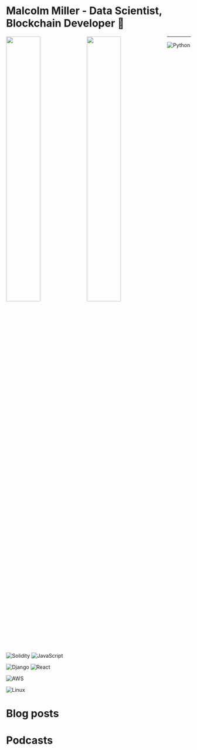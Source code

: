 # Malcolm Miller - Data Scientist, Blockchain Developer 👋

<img align="left" width="43%" src="https://github-readme-stats.vercel.app/api?username=malrepos&show_icons=true&theme=radical" />

<img align="left" width="43%" src="https://github-readme-stats.vercel.app/api/top-langs/?username=malrepos&layout=compact" />

---

![Python](https://img.shields.io/badge/python-3670A0?style=for-the-badge&logo=python&logoColor=ffdd54)
![Solidity](https://img.shields.io/badge/Solidity-%23363636.svg?style=for-the-badge&logo=solidity&logoColor=white)
![JavaScript](https://img.shields.io/badge/javascript-%23323330.svg?style=for-the-badge&logo=javascript&logoColor=%23F7DF1E)

![Django](https://img.shields.io/badge/django-%23092E20.svg?style=for-the-badge&logo=django&logoColor=white)
![React](https://img.shields.io/badge/react-%2320232a.svg?style=for-the-badge&logo=react&logoColor=%2361DAFB)

![AWS](https://img.shields.io/badge/AWS-%23FF9900.svg?style=for-the-badge&logo=amazon-aws&logoColor=white)

![Linux](https://img.shields.io/badge/Linux-FCC624?style=for-the-badge&logo=linux&logoColor=black)

# Blog posts

<!-- BLOG-POST-LIST:START -->
<!-- BLOG-POST-LIST:END -->

# Podcasts

<!-- Podcasts:START -->
<!-- Podcasts:END -->
